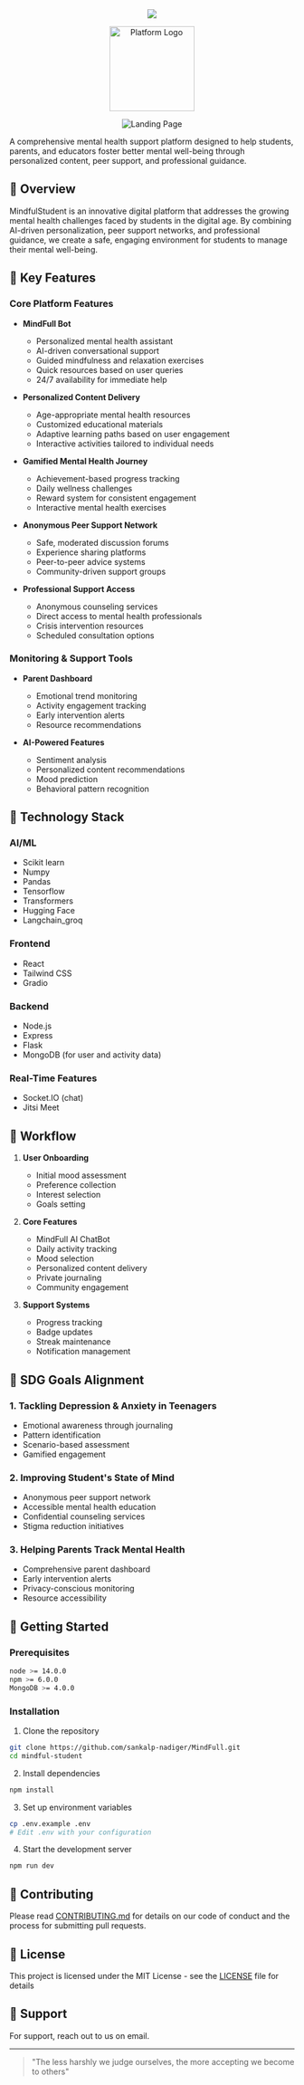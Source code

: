 <div align="center">  <img src="https://readme-typing-svg.herokuapp.com?color=45ffaa&size=35&width=900&height=80&lines=🧠MindFull+Student+Mental+Wellness+Platform!"/></div>
<p align="center">
  <img src="MindFull.png" alt="Platform Logo" width="150" height="150" />
</p>
<p align="center">
  <img src="Intro.jpg" alt="Landing Page" />
</p>

A comprehensive mental health support platform designed to help students, parents, and educators foster better mental well-being through personalized content, peer support, and professional guidance.

## 🌟 Overview

MindfulStudent is an innovative digital platform that addresses the growing mental health challenges faced by students in the digital age. By combining AI-driven personalization, peer support networks, and professional guidance, we create a safe, engaging environment for students to manage their mental well-being.

## 🎯 Key Features

### Core Platform Features

- **MindFull Bot**
  - Personalized mental health assistant
  - AI-driven conversational support
  - Guided mindfulness and relaxation exercises
  - Quick resources based on user queries
  - 24/7 availability for immediate help 


- **Personalized Content Delivery**
  - Age-appropriate mental health resources
  - Customized educational materials
  - Adaptive learning paths based on user engagement
  - Interactive activities tailored to individual needs

- **Gamified Mental Health Journey**
  - Achievement-based progress tracking
  - Daily wellness challenges
  - Reward system for consistent engagement
  - Interactive mental health exercises

- **Anonymous Peer Support Network**
  - Safe, moderated discussion forums
  - Experience sharing platforms
  - Peer-to-peer advice systems
  - Community-driven support groups

- **Professional Support Access**
  - Anonymous counseling services
  - Direct access to mental health professionals
  - Crisis intervention resources
  - Scheduled consultation options

### Monitoring & Support Tools

- **Parent Dashboard**
  - Emotional trend monitoring
  - Activity engagement tracking
  - Early intervention alerts
  - Resource recommendations

- **AI-Powered Features**
  - Sentiment analysis
  - Personalized content recommendations
  - Mood prediction
  - Behavioral pattern recognition

## 🔧 Technology Stack

### AI/ML
- Scikit learn
- Numpy
- Pandas
- Tensorflow
- Transformers
- Hugging Face
- Langchain_groq

### Frontend
- React
- Tailwind CSS
- Gradio 

### Backend
- Node.js
- Express
- Flask
- MongoDB (for user and activity data)

### Real-Time Features
- Socket.IO (chat)
- Jitsi Meet

## 🔄 Workflow

1. **User Onboarding**
   - Initial mood assessment
   - Preference collection
   - Interest selection
   - Goals setting

2. **Core Features**
   - MindFull AI ChatBot
   - Daily activity tracking
   - Mood selection
   - Personalized content delivery
   - Private journaling
   - Community engagement

4. **Support Systems**
   - Progress tracking
   - Badge updates
   - Streak maintenance
   - Notification management

## 🎯 SDG Goals Alignment

### 1. Tackling Depression & Anxiety in Teenagers
- Emotional awareness through journaling
- Pattern identification
- Scenario-based assessment
- Gamified engagement

### 2. Improving Student's State of Mind
- Anonymous peer support network
- Accessible mental health education
- Confidential counseling services
- Stigma reduction initiatives

### 3. Helping Parents Track Mental Health
- Comprehensive parent dashboard
- Early intervention alerts
- Privacy-conscious monitoring
- Resource accessibility

## 🚀 Getting Started

### Prerequisites
```bash
node >= 14.0.0
npm >= 6.0.0
MongoDB >= 4.0.0
```

### Installation
1. Clone the repository
```bash
git clone https://github.com/sankalp-nadiger/MindFull.git
cd mindful-student
```

2. Install dependencies
```bash
npm install
```

3. Set up environment variables
```bash
cp .env.example .env
# Edit .env with your configuration
```

4. Start the development server
```bash
npm run dev
```

## 📝 Contributing

Please read [CONTRIBUTING.md](CONTRIBUTING.md) for details on our code of conduct and the process for submitting pull requests.

## 📄 License

This project is licensed under the MIT License - see the [LICENSE](LICENSE) file for details

## 🤝 Support

For support, reach out to us on email.

---

> "The less harshly we judge ourselves, the more accepting we become to others"

